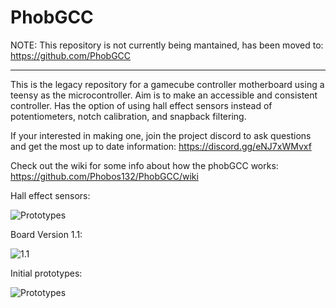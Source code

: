 # PhobGCC

NOTE: This repository is not currently being mantained, has been moved to: https://github.com/PhobGCC

***

This is the legacy repository for a gamecube controller motherboard using a teensy as the microcontroller. Aim is to make an accessible and consistent controller. Has the option of using hall effect sensors instead of potentiometers, notch calibration, and snapback filtering.

If your interested in making one, join the project discord to ask questions and get the most up to date information: https://discord.gg/eNJ7xWMvxf

Check out the wiki for some info about how the phobGCC works: https://github.com/Phobos132/PhobGCC/wiki


Hall effect sensors:

![Prototypes](https://www.dropbox.com/s/fyltdef79c2z78y/Hall%20Sensors.png?raw=1)

Board Version 1.1:

![1.1](https://www.dropbox.com/s/cgxgo3ve1nrf6j9/20220218_182602.jpg?raw=1)

Initial prototypes:

![Prototypes](https://www.dropbox.com/s/q8ypkzmfeijdc5w/boards.jpg?raw=1)
